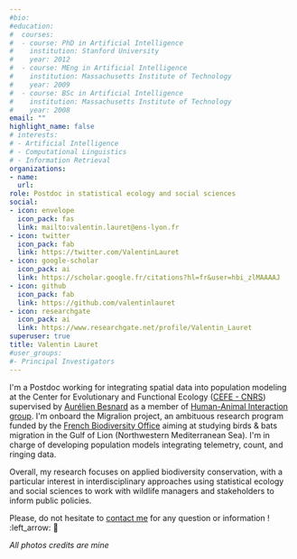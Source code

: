 ```yaml
---
#bio:
#education:
#  courses:
#  - course: PhD in Artificial Intelligence
#    institution: Stanford University
#    year: 2012
#  - course: MEng in Artificial Intelligence
#    institution: Massachusetts Institute of Technology
#    year: 2009
#  - course: BSc in Artificial Intelligence
#    institution: Massachusetts Institute of Technology
#    year: 2008
email: ""
highlight_name: false
# interests:
# - Artificial Intelligence
# - Computational Linguistics
# - Information Retrieval
organizations:
- name: 
  url: 
role: Postdoc in statistical ecology and social sciences
social:
- icon: envelope
  icon_pack: fas
  link: mailto:valentin.lauret@ens-lyon.fr
- icon: twitter
  icon_pack: fab
  link: https://twitter.com/ValentinLauret
- icon: google-scholar
  icon_pack: ai
  link: https://scholar.google.fr/citations?hl=fr&user=hbi_zlMAAAAJ
- icon: github
  icon_pack: fab
  link: https://github.com/valentinlauret
- icon: researchgate
  icon_pack: ai
  link: https://www.researchgate.net/profile/Valentin_Lauret
superuser: true
title: Valentin Lauret
#user_groups:
#- Principal Investigators
---
```


I'm a Postdoc working for integrating spatial data into population modeling at the Center for Evolutionary and Functional Ecology ([CEFE - CNRS](https://www.cefe.cnrs.fr/en/)) supervised by [Aurélien Besnard](https://www.cefe.cnrs.fr/fr/actus/44-french/recherche/bc/bev/291-aurelien-besnard) as a member of [Human-Animal Interaction group](https://human-animal-interactions.github.io/). I'm onboard the Migralion project, an ambituous research program funded by the [French Biodiversity Office](https://ofb.gouv.fr/en) aiming at studying birds & bats migration in the Gulf of Lion (Northwestern Mediterranean Sea). I'm in charge of developing population models integrating telemetry, count, and ringing data.

Overall, my research focuses on applied biodiversity conservation, with a particular interest in interdisciplinary approaches using statistical ecology and social sciences to work with wildlife managers and stakeholders to inform public policies.

Please, do not hesitate to [contact me](mailto:valentin.lauret@ens-lyon.fr) for any question or information ! :left_arrow: :postbox:


_All photos credits are mine_


